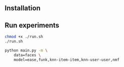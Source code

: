 


## Installation

## Run experiments
```Bash
chmod +x ./run.sh
./run.sh
```

```Bash
python main.py -m \
    data=faces \
    model=ease,funk,knn-item-item,knn-user-user,nmf
```
